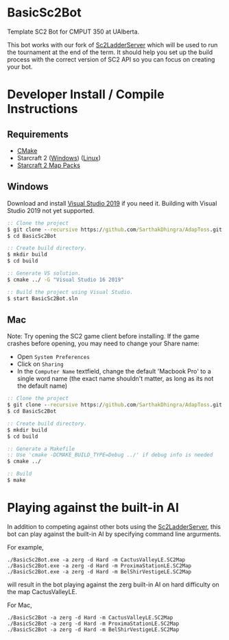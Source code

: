 # BasicSc2Bot
Template SC2 Bot for CMPUT 350 at UAlberta.

This bot works with our fork of [Sc2LadderServer](https://github.com/solinas/Sc2LadderServer) which will be used to run the tournament at the end of the term. It should help you
set up the build process with the correct version of SC2 API so you can focus on creating your bot.

# Developer Install / Compile Instructions
## Requirements
* [CMake](https://cmake.org/download/)
* Starcraft 2 ([Windows](https://starcraft2.com/en-us/)) ([Linux](https://github.com/Blizzard/s2client-proto#linux-packages)) 
* [Starcraft 2 Map Packs](https://github.com/Blizzard/s2client-proto#map-packs)

## Windows

Download and install [Visual Studio 2019](https://www.visualstudio.com/downloads/) if you need it. Building with Visual Studio 2019 not yet supported.

```bat
:: Clone the project
$ git clone --recursive https://github.com/SarthakDhingra/AdapToss.git
$ cd BasicSc2Bot

:: Create build directory.
$ mkdir build
$ cd build

:: Generate VS solution.
$ cmake ../ -G "Visual Studio 16 2019"

:: Build the project using Visual Studio.
$ start BasicSc2Bot.sln
```

## Mac

Note: Try opening the SC2 game client before installing. If the game crashes before opening, you may need to change your Share name:
* Open `System Preferences`
* Click on `Sharing`
* In the `Computer Name` textfield, change the default 'Macbook Pro' to a single word name (the exact name shouldn't matter, as long as its not the default name)

```bat
:: Clone the project
$ git clone --recursive https://github.com/SarthakDhingra/AdapToss.git
$ cd BasicSc2Bot

:: Create build directory.
$ mkdir build
$ cd build

:: Generate a Makefile
:: Use 'cmake -DCMAKE_BUILD_TYPE=Debug ../' if debug info is needed
$ cmake ../

:: Build
$ make
```

# Playing against the built-in AI

In addition to competing against other bots using the [Sc2LadderServer](https://github.com/solinas/Sc2LadderServer), this bot can play against the built-in
AI by specifying command line argurments.

For example,

```
./BasicSc2Bot.exe -a zerg -d Hard -m CactusValleyLE.SC2Map
./BasicSc2Bot.exe -a zerg -d Hard -m ProximaStationLE.SC2Map
./BasicSc2Bot.exe -a zerg -d Hard -m BelShirVestigeLE.SC2Map
```

will result in the bot playing against the zerg built-in AI on hard difficulty on the map CactusValleyLE. 

For Mac,

```
./BasicSc2Bot -a zerg -d Hard -m CactusValleyLE.SC2Map
./BasicSc2Bot -a zerg -d Hard -m ProximaStationLE.SC2Map
./BasicSc2Bot -a zerg -d Hard -m BelShirVestigeLE.SC2Map
```
